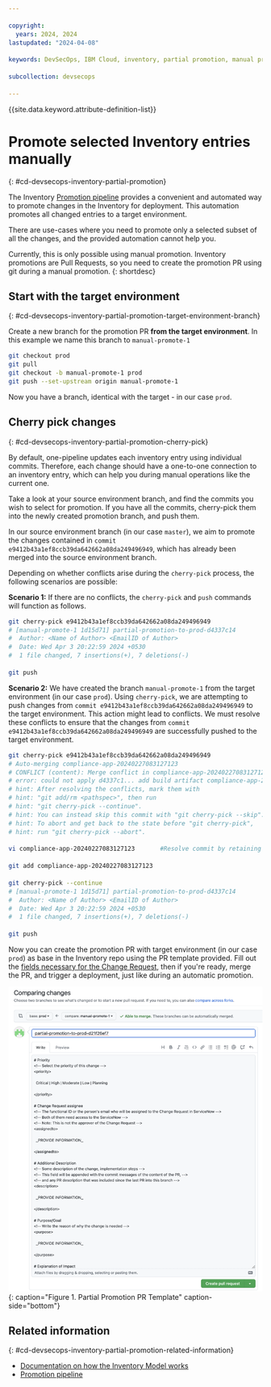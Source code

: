 ```yaml
---

copyright: 
  years: 2024, 2024
lastupdated: "2024-04-08"

keywords: DevSecOps, IBM Cloud, inventory, partial promotion, manual promotion

subcollection: devsecops

---
```


{{site.data.keyword.attribute-definition-list}}

# Promote selected Inventory entries manually
{: #cd-devsecops-inventory-partial-promotion}

The Inventory [Promotion pipeline](/docs/devsecops?topic=devsecops-cd-devsecops-promotion-pipeline) provides a convenient and automated way to promote changes in the Inventory for deployment. This automation promotes all changed entries to a target environment.

There are use-cases where you need to promote only a selected subset of all the changes, and the provided automation cannot help you.

Currently, this is only possible using manual promotion. Inventory promotions are Pull Requests, so you need to create the promotion PR using git during a manual promotion.
{: shortdesc}

## Start with the target environment
{: #cd-devsecops-inventory-partial-promotion-target-environment-branch}

Create a new branch for the promotion PR **from the target environment**. In this example we name this branch to `manual-promote-1`

```bash
git checkout prod
git pull
git checkout -b manual-promote-1 prod
git push --set-upstream origin manual-promote-1
```

Now you have a branch, identical with the target - in our case `prod`.

## Cherry pick changes
{: #cd-devsecops-inventory-partial-promotion-cherry-pick}

By default, one-pipeline updates each inventory entry using individual commits. Therefore, each change should have a one-to-one connection to an inventory entry, which can help you during manual operations like the current one.

Take a look at your source environment branch, and find the commits you wish to select for promotion. If you have all the commits, cherry-pick them into the newly created promotion branch, and push them.

In our source environment branch (in our case `master`), we aim to promote the changes contained in `commit e9412b43a1ef8ccb39da642662a08da249496949`, which has already been merged into the source environment branch.

Depending on whether conflicts arise during the `cherry-pick` process, the following scenarios are possible:

**Scenario 1:** 
If there are no conflicts, the `cherry-pick` and `push` commands will function as follows.

```bash
git cherry-pick e9412b43a1ef8ccb39da642662a08da249496949
# [manual-promote-1 1d15d71] partial-promotion-to-prod-d4337c14
#  Author: <Name of Author> <EmailID of Author>
#  Date: Wed Apr 3 20:22:59 2024 +0530
#  1 file changed, 7 insertions(+), 7 deletions(-)

git push
```

**Scenario  2:** 
We have created the branch `manual-promote-1` from the target environment (in our case `prod`). Using `cherry-pick`, we are attempting to push changes from `commit e9412b43a1ef8ccb39da642662a08da249496949` to the target environment. This action might lead to conflicts. We must resolve these conflicts to ensure that the changes from `commit e9412b43a1ef8ccb39da642662a08da249496949` are successfully pushed to the target environment.

```bash
git cherry-pick e9412b43a1ef8ccb39da642662a08da249496949
# Auto-merging compliance-app-20240227083127123
# CONFLICT (content): Merge conflict in compliance-app-20240227083127123
# error: could not apply d4337c1... add build artifact compliance-app-20240227083127123 for 306eebe2694120b119bee6ef01218efd3efed8ab
# hint: After resolving the conflicts, mark them with
# hint: "git add/rm <pathspec>", then run
# hint: "git cherry-pick --continue".
# hint: You can instead skip this commit with "git cherry-pick --skip".
# hint: To abort and get back to the state before "git cherry-pick",
# hint: run "git cherry-pick --abort".

vi compliance-app-20240227083127123       #Resolve commit by retaining changes from commit e9412b43a1ef8ccb39da642662a08da249496949

git add compliance-app-20240227083127123

git cherry-pick --continue
# [manual-promote-1 1d15d71] partial-promotion-to-prod-d4337c14
#  Author: <Name of Author> <EmailID of Author>
#  Date: Wed Apr 3 20:22:59 2024 +0530
#  1 file changed, 7 insertions(+), 7 deletions(-)

git push
```

Now you can create the promotion PR with target environment (in our case `prod`) as base in the Inventory repo using the PR template provided. Fill out the [fields necessary for the Change Request](/docs/devsecops?topic=devsecops-cd-devsecops-automate-changemgmt#cd-devsecops-change-fields), then if you're ready, merge the PR, and trigger a deployment, just like during an automatic promotion.

![Partial Promotion PR Template](/images/partial-promotion-pr-template.png){: caption="Figure 1. Partial Promotion PR Template" caption-side="bottom"}


## Related information
{: #cd-devsecops-inventory-partial-promotion-related-information}

* [Documentation on how the Inventory Model works](/docs/devsecops?topic=devsecops-cd-devsecops-inventory)
* [Promotion pipeline](/docs/devsecops?topic=devsecops-cd-devsecops-promotion-pipeline)
